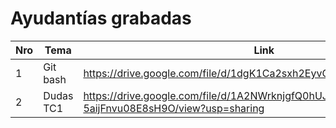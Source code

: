 # Ayudantías grabadas

| Nro | Tema | Link |
| ------------- | ------------- | ------------- |
| 1 | Git bash | https://drive.google.com/file/d/1dgK1Ca2sxh2EyvGvrsjqnQ_ykxYi9hJp/view |
| 2 | Dudas TC1 | https://drive.google.com/file/d/1A2NWrknjgfQ0hUJ-5aijFnvu08E8sH9O/view?usp=sharing |
